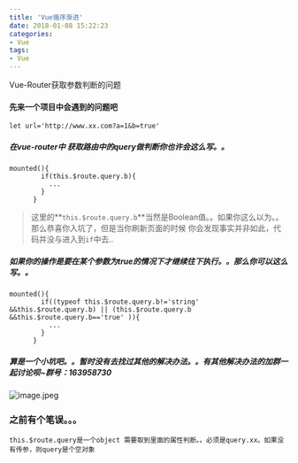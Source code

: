 ```yaml
---
title: 'Vue循序渐进'
date: 2018-01-08 15:22:23
categories:
- Vue
tags:
- Vue
---
```

Vue-Router获取参数判断的问题
<!-- more -->
#### 先来一个项目中会遇到的问题吧
`let url='http://www.xx.com?a=1&b=true'`
##### 在vue-router中 获取路由中的query做判断你也许会这么写。。
```
mounted(){
        if(this.$route.query.b){
          ...
        }
      }
```

>这里的**`this.$route.query.b`**当然是Boolean值。。如果你这么以为。。那么恭喜你入坑了，但是当你刷新页面的时候 你会发现事实并非如此，代码并没与进入到`if`中去..
##### 如果你的操作是要在某个参数为true的情况下才继续往下执行。。那么你可以这么写。。
```
mounted(){
        if((typeof this.$route.query.b!='string' &&this.$route.query.b) || (this.$route.query.b &&this.$route.query.b=='true' )){
          ...
        }
      }
```

##### 算是一个小坑吧。。暂时没有去找过其他的解决办法。。有其他解决办法的加群一起讨论呗~群号：163958730
![image.jpeg](http://upload-images.jianshu.io/upload_images/5597175-8a1fa71f2569312f.jpeg?imageMogr2/auto-orient/strip%7CimageView2/2/w/1240)

### 之前有个笔误。。。
`this.$route.query是一个object 需要取到里面的属性判断。。必须是query.xx。如果没有传参，则query是个空对象`